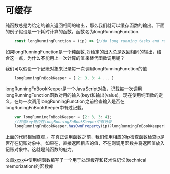 <h1>可缓存</h1>

<p>纯函数总是为给定的输入返回相同的输出，那么我们就可以缓存函数的输出。下面的例子假设是一个耗时计算的函数，函数名为longRunningFunction.</p>

```js
    const longRunningFunction = (ip) => {//do long running tasks and return}
```

<p>如果longRunningFunction是一个纯函数,对给定的出入总是返回相同的输出，结合这一点，为什么不能用上一次计算的值来替代函数调用呢？</p>

<p>我们可以假设一个记账对象来记录每一次调用longRunningFunction的值</p>

```js
    longRunningFnBookKeeper = { 2: 3, 3: 4 ... }
```

<p>longRunningFnBookKeeper是一个JavaScript对象，记载每一次调用longRunningFunction函数对用的输入(key)和输出(value)。现在使用纯函数的定义，在每一次调用longRunningFunction之前检查输入是否在longRuningFnBookKeeper中有过记载。</p>

```js
    var longRunningFnBookKeeper = {2: 3, 3: 4};
    //检查key是否在longRunningFnBookKeeper中有记录
    longRunningFnBookKeeper.hasOwnProperty(ip)?longRunningFnBookKeeper[ip]: longRunningFnBookKeeper[ip] = longRunningFunction(ip);
```

<p>上面的代码相当直观 。在真正调用函数之前，我们使用相应的ip检查函数检查ip是否存在记账对象中。如果在，直接返回相应的值，不在则调用函数并将返回值放入记账对象中。这就是纯函数的魅力。</p>

<p>文章<a href="" target="_bank">xxxx</a>中使用纯函数编写了一个用于处理缓存和技术性记忆(technical memorization)的函数库</p>